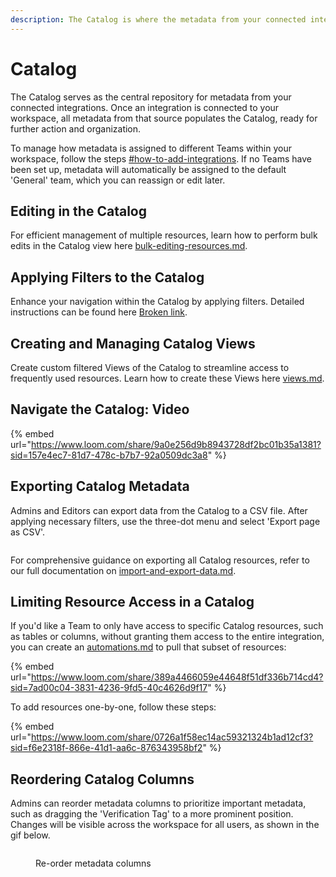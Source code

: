 ```yaml
---
description: The Catalog is where the metadata from your connected integrations live.
---
```


# Catalog

The Catalog serves as the central repository for metadata from your connected integrations. Once an integration is connected to your workspace, all metadata from that source populates the Catalog, ready for further action and organization.

To manage how metadata is assigned to different Teams within your workspace, follow the steps  [#how-to-add-integrations](../getting-started/secoda-as-an-admin/connect-your-data/#how-to-add-integrations "mention"). If no Teams have been set up, metadata will automatically be assigned to the default 'General' team, which you can reassign or edit later.

## Editing in the Catalog

For efficient management of multiple resources, learn how to perform bulk edits in the Catalog view here [bulk-editing-resources.md](../resource-and-metadata-management/add-documentation/bulk-editing-resources.md "mention").

## Applying Filters to the Catalog

Enhance your navigation within the Catalog by applying filters. Detailed instructions can be found here [Broken link](broken-reference "mention").

## Creating and Managing Catalog Views

Create custom filtered Views of the Catalog to streamline access to frequently used resources. Learn how to create these Views here [views.md](views.md "mention").

## Navigate the Catalog: Video

{% embed url="https://www.loom.com/share/9a0e256d9b8943728df2bc01b35a1381?sid=157e4ec7-81d7-478c-b7b7-92a0509dc3a8" %}

## Exporting Catalog Metadata

Admins and Editors can export data from the Catalog to a CSV file. After applying necessary filters, use the three-dot menu and select 'Export page as CSV'.&#x20;

<figure><img src="../.gitbook/assets/Screenshot 2024-04-22 at 2.54.30 PM.png" alt=""><figcaption></figcaption></figure>

For comprehensive guidance on exporting all Catalog resources, refer to our full documentation on [import-and-export-data.md](../resource-and-metadata-management/import-and-export-data.md "mention").

## Limiting Resource Access in a Catalog

If you'd like a Team to only have access to specific Catalog resources, such as tables or columns, without granting them access to the entire integration, you can create an [automations.md](automations.md "mention") to pull that subset of resources:

{% embed url="https://www.loom.com/share/389a4466059e44648f51df336b714cd4?sid=7ad00c04-3831-4236-9fd5-40c4626d9f17" %}

To add resources one-by-one, follow these steps:

{% embed url="https://www.loom.com/share/0726a1f58ec14ac59321324b1ad12cf3?sid=f6e2318f-866e-41d1-aa6c-876343958bf2" %}

## Reordering Catalog Columns

Admins can reorder metadata columns to prioritize important metadata, such as dragging the 'Verification Tag' to a more prominent position. Changes will be visible across the workspace for all users, as shown in the gif below.

<figure><img src="https://secoda-public-media-assets.s3.amazonaws.com/7a374f16-11b9-4360-b7a8-6dbe98b7eac2.gif" alt=""><figcaption><p>Re-order metadata columns</p></figcaption></figure>
